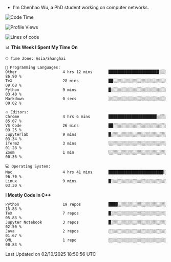 - I'm Chenhao Wu, a PhD student working on computer networks.

<!--START_SECTION:waka-->
![Code Time](http://img.shields.io/badge/Code%20Time-935%20hrs%2029%20mins-blue)

![Profile Views](http://img.shields.io/badge/Profile%20Views-1-blue)

![Lines of code](https://img.shields.io/badge/From%20Hello%20World%20I%27ve%20Written-12.4%20million%20lines%20of%20code-blue)

📊 **This Week I Spent My Time On** 

```text
🕑︎ Time Zone: Asia/Shanghai

💬 Programming Languages: 
Other                    4 hrs 12 mins       ██████████████████████░░░   86.90 % 
TeX                      28 mins             ██░░░░░░░░░░░░░░░░░░░░░░░   09.68 % 
Python                   9 mins              █░░░░░░░░░░░░░░░░░░░░░░░░   03.40 % 
Markdown                 0 secs              ░░░░░░░░░░░░░░░░░░░░░░░░░   00.02 % 

🔥 Editors: 
Chrome                   4 hrs 6 mins        █████████████████████░░░░   85.07 % 
VS Code                  26 mins             ██░░░░░░░░░░░░░░░░░░░░░░░   09.25 % 
Jupyterlab               9 mins              █░░░░░░░░░░░░░░░░░░░░░░░░   03.34 % 
iTerm2                   3 mins              ░░░░░░░░░░░░░░░░░░░░░░░░░   01.28 % 
Zoom                     1 min               ░░░░░░░░░░░░░░░░░░░░░░░░░   00.36 % 

💻 Operating System: 
Mac                      4 hrs 41 mins       ████████████████████████░   96.70 % 
Linux                    9 mins              █░░░░░░░░░░░░░░░░░░░░░░░░   03.30 % 
```

**I Mostly Code in C++** 

```text
Python                   19 repos            ████░░░░░░░░░░░░░░░░░░░░░   15.83 % 
TeX                      7 repos             █░░░░░░░░░░░░░░░░░░░░░░░░   05.83 % 
Jupyter Notebook         3 repos             █░░░░░░░░░░░░░░░░░░░░░░░░   02.50 % 
Java                     2 repos             ░░░░░░░░░░░░░░░░░░░░░░░░░   01.67 % 
QML                      1 repo              ░░░░░░░░░░░░░░░░░░░░░░░░░   00.83 % 
```




 Last Updated on 02/10/2025 18:50:56 UTC
<!--END_SECTION:waka-->
